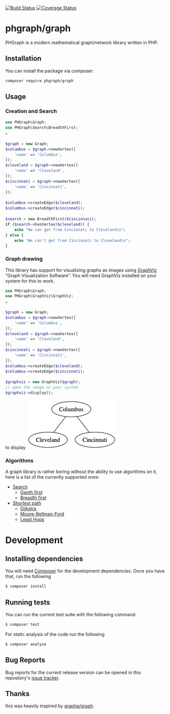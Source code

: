[![Build Status](https://travis-ci.org/phgraph/graph.svg?branch=master)](https://travis-ci.org/phgraph/graph)
[![Coverage Status](https://coveralls.io/repos/github/phgraph/graph/badge.svg?branch=master)](https://coveralls.io/github/phgraph/graph?branch=master)

# phgraph/graph
PHGraph is a modern mathematical graph/network library written in PHP.

## Installation

You can install the package via composer:

```bash
composer require phgraph/graph
```

## Usage

### Creation and Search

```php
use PHGraph\Graph;
use PHGraph\Search\BreadthFirst;
…

$graph = new Graph;
$columbus = $graph->newVertex([
    'name' => 'Columbus',
]);
$cleveland = $graph->newVertex([
    'name' => 'Cleveland',
]);
$cincinnati = $graph->newVertex([
    'name' => 'Cincinnati',
]);

$columbus->createEdge($cleveland);
$columbus->createEdge($cincinnati);

$search = new BreadthFirst($cincinnati);
if ($search->hasVertex($cleveland)) {
    echo "We can get from Cincinnati to Cleveland\n";
} else {
    echo "We can't get from Cincinnati to Cleveland\n";
}
```

### Graph drawing

This library has support for visualizing graphs as images using [GraphViz](http://www.graphviz.org/) "Graph Visualization Software". You will need GraphViz installed on your system for this to work.

```php
use PHGraph\Graph;
use PHGraph\GraphViz\GraphViz;
…

$graph = new Graph;
$columbus = $graph->newVertex([
    'name' => 'Columbus',
]);
$cleveland = $graph->newVertex([
    'name' => 'Cleveland',
]);
$cincinnati = $graph->newVertex([
    'name' => 'Cincinnati',
]);
$columbus->createEdge($cleveland);
$columbus->createEdge($cincinnati);

$graphviz = new GraphViz($graph);
// open the image on your system
$graphviz->display();
```

to display
![display output](/example/simple.png?raw=true)

### Algorithms

A graph library is rather boring without the ability to use algorithms on it, here is a list of the currently supported ones:

* [Search](https://en.wikipedia.org/wiki/Graph_traversal)
    * [Depth first](https://en.wikipedia.org/wiki/Depth-first_search)
    * [Breadth first](https://en.wikipedia.org/wiki/Breadth-first_search)
* [Shortest path](https://en.wikipedia.org/wiki/Shortest_path_problem)
    * [Dijkstra](https://en.wikipedia.org/wiki/Dijkstra%27s_algorithm)
    * [Moore-Bellman-Ford](https://en.wikipedia.org/wiki/Bellman%E2%80%93Ford_algorithm)
    * [Least Hops](https://en.wikipedia.org/wiki/Best-first_search)

# Development

## Installing dependencies
You will need [Composer](https://getcomposer.org/) for the development dependencies. Once you have that, run the following

```bash
$ composer install
```

## Running tests
You can run the current test suite with the following command

```bash
$ composer test
```

For static analysis of the code run the following

```bash
$ composer analyse
```

## Bug Reports
Bug reports for the current release version can be opened in this repository's [issue tracker](https://github.com/phgraph/graph/issues).

## Thanks

this was heavily inspired by [graphp/graph](https://github.com/graphp/graph).
